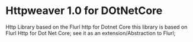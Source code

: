 # Httpweaver 1.0 for DOtNetCore
Http Library based on the Flurl http for Dotnet Core
this library is based on Flurl Http for Dot Net Core; see it as an extension/Abstraction to Flurl;

